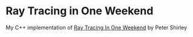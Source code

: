 # Ray Tracing in One Weekend

My C++ implementation of [Ray Tracing In One Weekend](https://www.amazon.com/Ray-Tracing-Weekend-Minibooks-Book-ebook/dp/B01B5AODD8) by Peter Shirley
